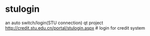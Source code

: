 # stulogin
an auto switch/login(STU connection) qt project
http://credit.stu.edu.cn/portal/stulogin.aspx	# login for credit system